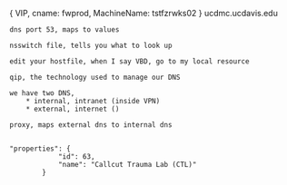 {
	VIP, cname: fwprod,
	MachineName: tstfzrwks02 
}
	ucdmc.ucdavis.edu

	dns port 53, maps to values
	
	nsswitch file, tells you what to look up

	edit your hostfile, when I say VBD, go to my local resource

	qip, the technology used to manage our DNS

	we have two DNS, 
		* internal, intranet (inside VPN)
		* external, internet ()

	proxy, maps external dns to internal dns


	"properties": {
                "id": 63,
                "name": "Callcut Trauma Lab (CTL)"
            }